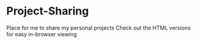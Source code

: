 # Project-Sharing
Place for me to share my personal projects
Check out the HTML versions for easy in-browser viewing

